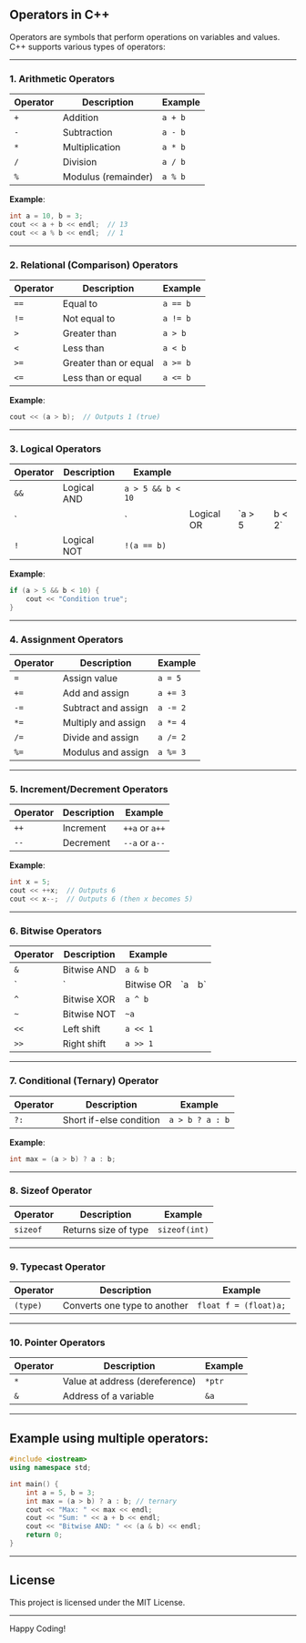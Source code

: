 ##  Operators in C++

Operators are symbols that perform operations on variables and values. C++ supports various types of operators:

---

### 1. **Arithmetic Operators**

| Operator | Description         | Example |
| -------- | ------------------- | ------- |
| `+`      | Addition            | `a + b` |
| `-`      | Subtraction         | `a - b` |
| `*`      | Multiplication      | `a * b` |
| `/`      | Division            | `a / b` |
| `%`      | Modulus (remainder) | `a % b` |

**Example**:

```cpp
int a = 10, b = 3;
cout << a + b << endl;  // 13
cout << a % b << endl;  // 1
```

---

### 2. **Relational (Comparison) Operators**

| Operator | Description           | Example  |
| -------- | --------------------- | -------- |
| `==`     | Equal to              | `a == b` |
| `!=`     | Not equal to          | `a != b` |
| `>`      | Greater than          | `a > b`  |
| `<`      | Less than             | `a < b`  |
| `>=`     | Greater than or equal | `a >= b` |
| `<=`     | Less than or equal    | `a <= b` |

**Example**:

```cpp
cout << (a > b);  // Outputs 1 (true)
```

---

### 3. **Logical Operators**

| Operator | Description | Example           |            |         |   |         |
| -------- | ----------- | ----------------- | ---------- | ------- | - | ------- |
| `&&`     | Logical AND | `a > 5 && b < 10` |            |         |   |         |
| \`       |             | \`                | Logical OR | \`a > 5 |   | b < 2\` |
| `!`      | Logical NOT | `!(a == b)`       |            |         |   |         |

**Example**:

```cpp
if (a > 5 && b < 10) {
    cout << "Condition true";
}
```

---

### 4. **Assignment Operators**

| Operator | Description         | Example  |
| -------- | ------------------- | -------- |
| `=`      | Assign value        | `a = 5`  |
| `+=`     | Add and assign      | `a += 3` |
| `-=`     | Subtract and assign | `a -= 2` |
| `*=`     | Multiply and assign | `a *= 4` |
| `/=`     | Divide and assign   | `a /= 2` |
| `%=`     | Modulus and assign  | `a %= 3` |

---

### 5. **Increment/Decrement Operators**

| Operator | Description | Example        |
| -------- | ----------- | -------------- |
| `++`     | Increment   | `++a` or `a++` |
| `--`     | Decrement   | `--a` or `a--` |

**Example**:

```cpp
int x = 5;
cout << ++x;  // Outputs 6
cout << x--;  // Outputs 6 (then x becomes 5)
```

---

### 6. **Bitwise Operators**

| Operator | Description | Example    |     |     |
| -------- | ----------- | ---------- | --- | --- |
| `&`      | Bitwise AND | `a & b`    |     |     |
| \`       | \`          | Bitwise OR | \`a | b\` |
| `^`      | Bitwise XOR | `a ^ b`    |     |     |
| `~`      | Bitwise NOT | `~a`       |     |     |
| `<<`     | Left shift  | `a << 1`   |     |     |
| `>>`     | Right shift | `a >> 1`   |     |     |

---

### 7. **Conditional (Ternary) Operator**

| Operator | Description             | Example         |
| -------- | ----------------------- | --------------- |
| `?:`     | Short if-else condition | `a > b ? a : b` |

**Example**:

```cpp
int max = (a > b) ? a : b;
```

---

### 8. **Sizeof Operator**

| Operator | Description          | Example       |
| -------- | -------------------- | ------------- |
| `sizeof` | Returns size of type | `sizeof(int)` |

---

### 9. **Typecast Operator**

| Operator | Description                  | Example               |
| -------- | ---------------------------- | --------------------- |
| `(type)` | Converts one type to another | `float f = (float)a;` |

---

### 10. **Pointer Operators**

| Operator | Description                    | Example |
| -------- | ------------------------------ | ------- |
| `*`      | Value at address (dereference) | `*ptr`  |
| `&`      | Address of a variable          | `&a`    |

---

## Example using multiple operators:

```cpp
#include <iostream>
using namespace std;

int main() {
    int a = 5, b = 3;
    int max = (a > b) ? a : b; // ternary
    cout << "Max: " << max << endl;
    cout << "Sum: " << a + b << endl;
    cout << "Bitwise AND: " << (a & b) << endl;
    return 0;
}
```

---
## **License**
This project is licensed under the MIT License.

---

Happy Coding!

